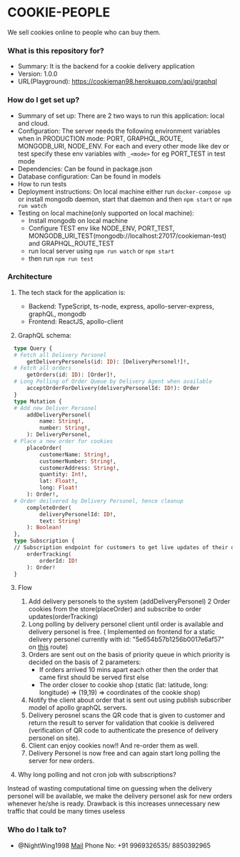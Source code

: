 # COOKIE-PEOPLE

We sell cookies online to people who can buy them.

### What is this repository for? ###

* Summary: It is the backend for a cookie delivery application
* Version: 1.0.0
* URL(Playground): https://cookieman98.herokuapp.com/api/graphql

### How do I get set up? ###

* Summary of set up: There are 2 two ways to run this application: local and cloud.
* Configuration: The server needs the following environment variables when in PRODUCTION mode: PORT, GRAPHQL_ROUTE, MONGODB_URI, NODE_ENV. For each and every other mode like dev or test specify these env variables with `_<mode>` for eg PORT_TEST in test mode
* Dependencies: Can be found in package.json
* Database configuration: Can be found in models
* How to run tests
* Deployment instructions: On local machine either run `docker-compose up` or install mongodb daemon, start that daemon and then `npm start` or `npm run watch`
* Testing on local machine(only supported on local machine):
    * Install mongodb on local machine
    * Configure TEST env like NODE_ENV, PORT_TEST, MONGODB_URI_TEST(mongodb://localhost:27017/cookieman-test) and GRAPHQL_ROUTE_TEST
    * run local server using `npm run watch` or `npm start`
    * then run `npm run test`

### Architecture ###

1. The tech stack for the application is:
    * Backend: TypeScript, ts-node, express, apollo-server-express, graphQL, mongodb
    * Frontend: ReactJS, apollo-client
  
2. GraphQL schema:
  ```graphql
    type Query {
    # Fetch all Delivery Personel
		getDeliveryPersonels(id: ID): [DeliveryPersonel!]!,
    # Fetch all orders
		getOrders(id: ID): [Order]!,
    # Long Polling of Order Queue by Delivery Agent when available
		acceptOrderForDelivery(deliveryPersonelId: ID!): Order
	}
	type Mutation {
    # Add new Deliver Personel
		addDeliveryPersonel(
			name: String!,
			number: String!,
		): DeliveryPersonel,
    # Place a new order for cookies
		placeOrder(
			customerName: String!,
			customerNumber: String!,
			customerAddress: String!,
			quantity: Int!,
			lat: Float!,
			long: Float!
		): Order!,
    # Order deilvered by Delivery Personel, hence cleanup
		completeOrder(
			deliveryPersonelId: ID!,
			text: String!
		): Boolean!
	},
	type Subscription {
    // Subscription endpoint for customers to get live updates of their order
		orderTracking(
			orderId: ID!
		): Order!
	}
  ```
 
 3. Flow
      1. Add delivery personels to the system (addDeliveryPersonel)
      2 Order cookies from the store(placeOrder) and subscribe to order updates(orderTracking)
      3. Long polling by delivery personel client until order is available and delivery personel is free. ( Implemented on frontend for a static delivery personel currently with id: "5e654b57b1256b0017e6af57" on <a href="https://cookieman98.herokuapp.com/#/delivery">this</a> route)
      4. Orders are sent out on the basis of priority queue in which priority is decided on the basis of 2 parameters:
          * If orders arrived 10 mins apart each other then the order that came first should be served first else
          * The order closer to cookie shop (static (lat: latitude, long: longitude) => (19,19) => coordinates of the cookie shop)
      5. Notify the client about order that is sent out using publish subscriber model of apollo graphQL servers.
      6. Delivery perosnel scans the QR code that is given to customer and return the result to server for validation that cookie is delivered (verification of QR code to authenticate the presence of delivery personel on site).
      7. Client can enjoy cookies now!! And re-order them as well.
      8. Delivery Personel is now free and can again start long polling the server for new orders.
      
4. Why long polling and not cron job with subscriptions?
  <p>Instead of wasting computational time on guessing when the delivery personel will be available, we make the delivery personel ask for new orders whenever he/she is ready. Drawback is this increases unnecessary new traffic that could be many times useless</p>

### Who do I talk to? ###

* @NightWing1998 <a href="mailto:dsdruvil8@gmail.com">Mail</a> Phone No: +91 9969326535/ 8850392965
